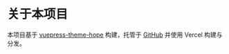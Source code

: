# 关于本项目

本项目基于 [vuepress-theme-hope](https://vuepress-theme-hope.github.io/v2/zh/) 构建，托管于 [GitHub](https://github.com/Nemo1166/appianus-archive) 并使用 Vercel 构建与分发。